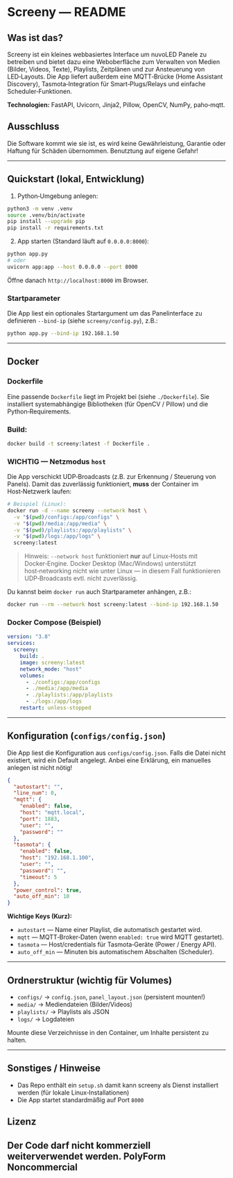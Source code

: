 # Screeny — README

## Was ist das?
Screeny ist ein kleines webbasiertes Interface um nuvoLED Panele zu betreiben und bietet dazu eine Weboberfläche zum Verwalten von Medien (Bilder, Videos, Texte), Playlists, Zeitplänen und zur Ansteuerung von LED‑Layouts. Die App liefert außerdem eine MQTT‑Brücke (Home Assistant Discovery), Tasmota‑Integration für Smart‑Plugs/Relays und einfache Scheduler‑Funktionen.

**Technologien:** FastAPI, Uvicorn, Jinja2, Pillow, OpenCV, NumPy, paho‑mqtt.

## Ausschluss
Die Software kommt wie sie ist, es wird keine Gewährleistung, Garantie oder Haftung für Schäden übernommen.
Benutztung auf eigene Gefahr!

---

## Quickstart (lokal, Entwicklung)

1. Python‑Umgebung anlegen:
```bash
python3 -m venv .venv
source .venv/bin/activate
pip install --upgrade pip
pip install -r requirements.txt
```

2. App starten (Standard läuft auf `0.0.0.0:8000`):
```bash
python app.py
# oder
uvicorn app:app --host 0.0.0.0 --port 8000
```

Öffne danach `http://localhost:8000` im Browser.

### Startparameter
Die App liest ein optionales Startargument um das Panelinterface zu definieren `--bind-ip` (siehe `screeny/config.py`), z.B.:
```bash
python app.py --bind-ip 192.168.1.50
```

---

## Docker 

### Dockerfile
Eine passende `Dockerfile` liegt im Projekt bei (siehe `./Dockerfile`). Sie installiert systemabhängige Bibliotheken (für OpenCV / Pillow) und die Python‑Requirements.

### Build:
```bash
docker build -t screeny:latest -f Dockerfile .
```

### WICHTIG — Netzmodus `host`
Die App verschickt UDP‑Broadcasts (z.B. zur Erkennung / Steuerung von Panels). Damit das zuverlässig funktioniert, **muss** der Container im Host‑Netzwerk laufen:

```bash
# Beispiel (Linux):
docker run -d --name screeny --network host \
  -v "$(pwd)/configs:/app/configs" \
  -v "$(pwd)/media:/app/media" \
  -v "$(pwd)/playlists:/app/playlists" \
  -v "$(pwd)/logs:/app/logs" \
  screeny:latest
```

> Hinweis: `--network host` funktioniert **nur** auf Linux‑Hosts mit Docker‑Engine. Docker Desktop (Mac/Windows) unterstützt host‑networking nicht wie unter Linux — in diesem Fall funktionieren UDP‑Broadcasts evtl. nicht zuverlässig.

Du kannst beim `docker run` auch Startparameter anhängen, z.B.:
```bash
docker run --rm --network host screeny:latest --bind-ip 192.168.1.50
```

### Docker Compose (Beispiel)
```yaml
version: "3.8"
services:
  screeny:
    build: .
    image: screeny:latest
    network_mode: "host"
    volumes:
      - ./configs:/app/configs
      - ./media:/app/media
      - ./playlists:/app/playlists
      - ./logs:/app/logs
    restart: unless-stopped
```

---

## Konfiguration (`configs/config.json`)
Die App liest die Konfiguration aus `configs/config.json`. Falls die Datei nicht existiert, wird ein Default angelegt. Anbei eine Erklärung, ein manuelles anlegen ist nicht nötig!

```json
{
  "autostart": "",
  "line_num": 0,
  "mqtt": {
    "enabled": false,
    "host": "mqtt.local",
    "port": 1883,
    "user": "",
    "password": ""
  },
  "tasmota": {
    "enabled": false,
    "host": "192.168.1.100",
    "user": "",
    "password": "",
    "timeout": 5
  },
  "power_control": true,
  "auto_off_min": 10
}
```

**Wichtige Keys (Kurz):**
- `autostart` — Name einer Playlist, die automatisch gestartet wird.  
- `mqtt` — MQTT‑Broker‑Daten (wenn `enabled: true` wird MQTT gestartet).  
- `tasmota` — Host/credentials für Tasmota‑Geräte (Power / Energy API).  
- `auto_off_min` — Minuten bis automatischem Abschalten (Scheduler).

---

## Ordnerstruktur (wichtig für Volumes)
- `configs/` → `config.json`, `panel_layout.json` (persistent mounten!)  
- `media/` → Mediendateien (Bilder/Videos)  
- `playlists/` → Playlists als JSON  
- `logs/` → Logdateien

Mounte diese Verzeichnisse in den Container, um Inhalte persistent zu halten.

---
## Sonstiges / Hinweise
- Das Repo enthält ein `setup.sh` damit kann screeny als Dienst installiert werden (für lokale Linux‑Installationen)
- Die App startet standardmäßig auf Port `8000`

## Lizenz
Der Code darf nicht kommerziell weiterverwendet werden.
PolyForm Noncommercial
---